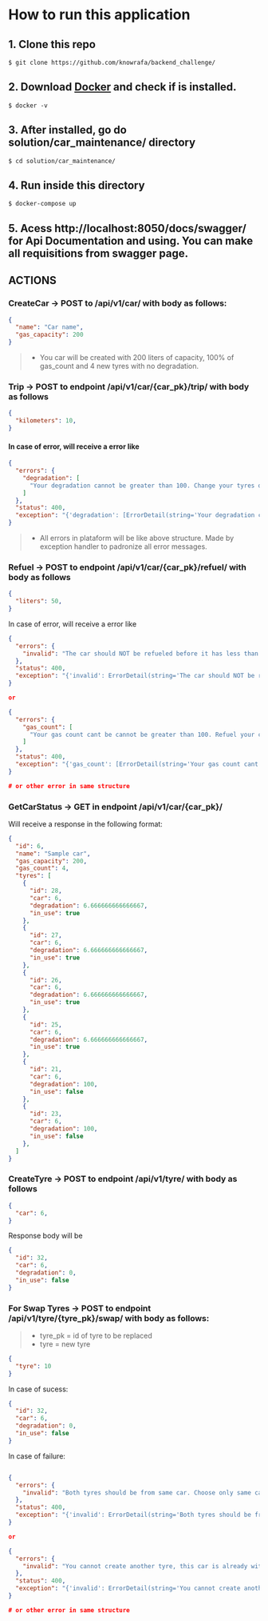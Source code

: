 # How to run this application

## 1. Clone this repo
```shell
$ git clone https://github.com/knowrafa/backend_challenge/
```
## 2. Download [Docker](https://docs.docker.com/engine/install/) and check if is installed.
```shell
$ docker -v
```
## 3. After installed, go do solution/car_maintenance/ directory
```shell
$ cd solution/car_maintenance/
```
## 4. Run inside this directory
```shell
$ docker-compose up
```

## 5. Acess http://localhost:8050/docs/swagger/ for Api Documentation and using. You can make all requisitions from swagger page.

## ACTIONS



### CreateCar ->  POST to /api/v1/car/ with body as follows:
```json
{
  "name": "Car name",
  "gas_capacity": 200
}
```

> - You car will be created with 200 liters of capacity, 100% of gas_count and 4 new tyres with no degradation.

### Trip -> POST to endpoint /api/v1/car/{car_pk}/trip/ with body as follows
```json
{
  "kilometers": 10,
}
```

#### In case of error, will receive a error like

```json
{
  "errors": {
    "degradation": [
      "Your degradation cannot be greater than 100. Change your tyres or take a shorter trip. "
    ]
  },
  "status": 400,
  "exception": "{'degradation': [ErrorDetail(string='Your degradation cannot be greater than 100. Change your tyres or take a shorter trip. ', code='max_degradation')]}"
}

```

> - All errors in plataform will be like above structure. Made by exception handler to padronize all error messages.


### Refuel -> POST to endpoint /api/v1/car/{car_pk}/refuel/ with body as follows
```json
{
  "liters": 50,
}
```


In case of error, will receive a error like

```json
{
  "errors": {
    "invalid": "The car should NOT be refueled before it has less than 5% gas on tank!"
  },
  "status": 400,
  "exception": "{'invalid': ErrorDetail(string='The car should NOT be refueled before it has less than 5% gas on tank!', code='invalid')}"
}

or

{
  "errors": {
    "gas_count": [
      "Your gas count cant be cannot be greater than 100. Refuel your car with less liters."
    ]
  },
  "status": 400,
  "exception": "{'gas_count': [ErrorDetail(string='Your gas count cant be cannot be greater than 100. Refuel your car with less liters.', code='max_gas_count')]}"
}

# or other error in same structure

```

### GetCarStatus -> GET in endpoint /api/v1/car/{car_pk}/

Will receive a response in the following format:
```json
{
  "id": 6,
  "name": "Sample car",
  "gas_capacity": 200,
  "gas_count": 4,
  "tyres": [
    {
      "id": 28,
      "car": 6,
      "degradation": 6.666666666666667,
      "in_use": true
    },
    {
      "id": 27,
      "car": 6,
      "degradation": 6.666666666666667,
      "in_use": true
    },
    {
      "id": 26,
      "car": 6,
      "degradation": 6.666666666666667,
      "in_use": true
    },
    {
      "id": 25,
      "car": 6,
      "degradation": 6.666666666666667,
      "in_use": true
    },
    {
      "id": 21,
      "car": 6,
      "degradation": 100,
      "in_use": false
    },
    {
      "id": 23,
      "car": 6,
      "degradation": 100,
      "in_use": false
    },
  ]
}
```

### CreateTyre -> POST to endpoint /api/v1/tyre/ with body as follows
```json
{
  "car": 6,
}
```

Response body will be
```json
{
  "id": 32,
  "car": 6,
  "degradation": 0,
  "in_use": false
}
```

### For Swap Tyres -> POST to endpoint /api/v1/tyre/{tyre_pk}/swap/ with body as follows:

> - tyre_pk = id of tyre to be replaced
> - tyre = new tyre
```json
{
  "tyre": 10
}
```

In case of sucess:

```json
{
  "id": 32,
  "car": 6,
  "degradation": 0,
  "in_use": false
}
```

In case of failure:

```json

{
  "errors": {
    "invalid": "Both tyres should be from same car. Choose only same car tyres."
  },
  "status": 400,
  "exception": "{'invalid': ErrorDetail(string='Both tyres should be from same car. Choose only same car tyres.', code='invalid')}"
}

or

{
  "errors": {
    "invalid": "You cannot create another tyre, this car is already with 4 in use"
  },
  "status": 400,
  "exception": "{'invalid': ErrorDetail(string='You cannot create another tyre, this car is already with 4 in use', code='invalid')}"
}

# or other error in same structure
```
